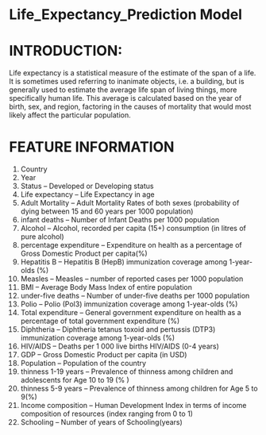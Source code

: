 # Life_Expectancy_Prediction Model
# INTRODUCTION:
Life expectancy is a statistical measure of the estimate of the span of a life. It is sometimes used referring to inanimate objects, i.e. a building, but is generally used to estimate the average life span of living things, more specifically human life. This average is calculated based on the year of birth, sex, and region, factoring in the causes of mortality that would most likely affect the particular population.
# FEATURE INFORMATION 
1) Country
2) Year
3) Status – Developed or Developing status
4) Life expectancy – Life Expectancy in age
5) Adult Mortality – Adult Mortality Rates of both sexes (probability of dying between 15 and 60 years per 1000 population)
6) infant deaths – Number of Infant Deaths per 1000 population
7) Alcohol – Alcohol, recorded per capita (15+) consumption (in litres of pure alcohol)
8) percentage expenditure – Expenditure on health as a percentage of Gross Domestic Product per capita(%)
9) Hepatitis B – Hepatitis B (HepB) immunization coverage among 1-year-olds (%)
10) Measles – Measles – number of reported cases per 1000 population
11) BMI – Average Body Mass Index of entire population
12) under-five deaths – Number of under-five deaths per 1000 population
13) Polio – Polio (Pol3) immunization coverage among 1-year-olds (%)
14) Total expenditure – General government expenditure on health as a percentage of total government expenditure (%)
15) Diphtheria – Diphtheria tetanus toxoid and pertussis (DTP3) immunization coverage among 1-year-olds (%)
16) HIV/AIDS – Deaths per 1 000 live births HIV/AIDS (0-4 years)
17) GDP – Gross Domestic Product per capita (in USD)
18) Population – Population of the country
19) thinness 1-19 years – Prevalence of thinness among children and adolescents for Age 10 to 19 (% )
20) thinness 5-9 years – Prevalence of thinness among children for Age 5 to 9(%)
21) Income composition – Human Development Index in terms of income composition of resources (index ranging from 0 to 1)
22) Schooling – Number of years of Schooling(years)
